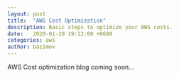 ```yaml
---
layout: post
title:  "AWS Cost Optimization"
description: Basic steps to optimize your AWS costs.
date:   2020-01-20 19:12:00 +0600
categories: aws
author: bazimov
---
```


AWS Cost optimization blog coming soon...